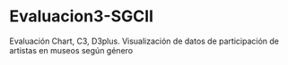 # Evaluacion3-SGCII
Evaluación Chart, C3, D3plus. Visualización de datos de participación de artistas en museos según género
